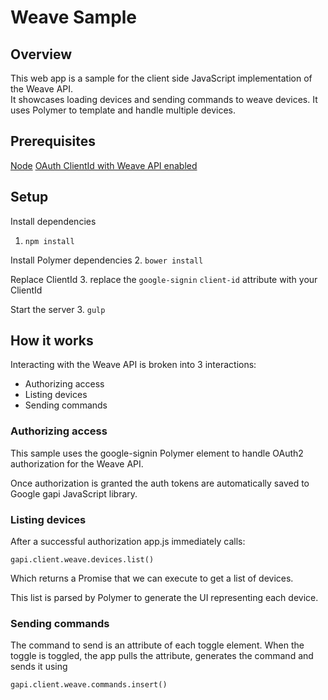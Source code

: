 # Weave Sample

## Overview
This web app is a sample for the client side JavaScript implementation of the Weave API.  
It showcases loading devices and sending commands to weave devices.  It uses Polymer to template and
 handle multiple devices.

## Prerequisites

[Node](https://nodejs.org/en/)
[OAuth ClientId with Weave API enabled](https://developers.google.com/weave/v1/dev-guides/getting-started/authorizing)
## Setup

Install dependencies
1. `npm install`

Install Polymer dependencies
2. `bower install`

Replace ClientId
3.  replace the `google-signin` `client-id` attribute with your ClientId

Start the server
3. `gulp`

## How it works
Interacting with the Weave API is broken into 3 interactions:

* Authorizing access
* Listing devices
* Sending commands

### Authorizing access
This sample uses the google-signin Polymer element to handle OAuth2 authorization for the Weave API.

Once authorization is granted the auth tokens are automatically saved to Google gapi JavaScript
library.


### Listing devices
After a successful authorization app.js immediately calls:

    gapi.client.weave.devices.list()
    
Which returns a Promise that we can execute to get a list of devices.

This list is parsed by Polymer to generate the UI representing each device.

### Sending commands
The command to send is an attribute of each toggle element.  When the toggle is toggled, the app
pulls the attribute, generates the command and sends it using 

    gapi.client.weave.commands.insert()
